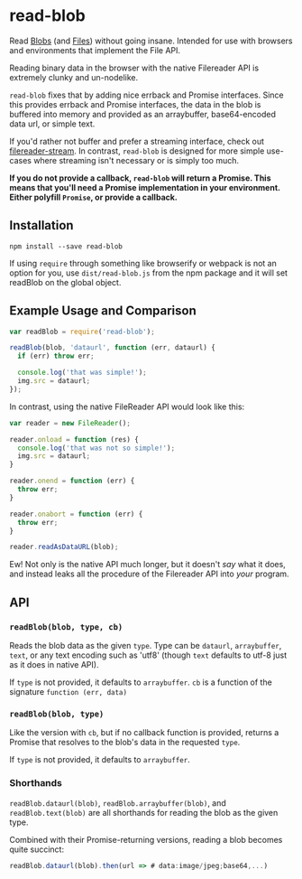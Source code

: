 # read-blob
Read [Blobs](https://developer.mozilla.org/en-US/docs/Web/API/Blob) (and [Files](https://developer.mozilla.org/en-US/docs/Web/API/File)) without going insane. Intended for use with browsers and environments that implement the File API.

Reading binary data in the browser with the native Filereader API is extremely clunky and un-nodelike.

`read-blob` fixes that by adding nice errback and Promise interfaces. Since this provides errback and Promise interfaces, the data in the blob is buffered into memory and provided as an arraybuffer, base64-encoded data url, or simple text.

If you'd rather not buffer and prefer a streaming interface, check out [filereader-stream](https://github.com/maxogden/filereader-stream). In contrast, `read-blob` is designed for more simple use-cases where streaming isn't necessary or is simply too much.

**If you do not provide a callback, `read-blob` will return a Promise. This means that you'll need a Promise implementation in your environment. Either polyfill `Promise`, or provide a callback.**

## Installation
`npm install --save read-blob`

If using `require` through something like browserify or webpack is not an option for you, use `dist/read-blob.js`
from the npm package and it will set readBlob on the global object.

## Example Usage and Comparison
```js
var readBlob = require('read-blob');

readBlob(blob, 'dataurl', function (err, dataurl) {
  if (err) throw err;

  console.log('that was simple!');
  img.src = dataurl;
});
```

In contrast, using the native FileReader API would look like this:

```js
var reader = new FileReader();

reader.onload = function (res) {
  console.log('that was not so simple!');
  img.src = dataurl;
}

reader.onend = function (err) {
  throw err;
}

reader.onabort = function (err) {
  throw err;
}

reader.readAsDataURL(blob);
```

Ew! Not only is the native API much longer, but it doesn't *say* what it does, and instead leaks all the procedure of the Filereader API into *your* program.

## API

### `readBlob(blob, type, cb)`
Reads the blob data as the given `type`. Type can be `dataurl`, `arraybuffer`, `text`, or any text encoding such as 'utf8' (though `text` defaults to utf-8 just as it does in native API).

If `type` is not provided, it defaults to `arraybuffer`.
`cb` is a function of the signature `function (err, data)`

### `readBlob(blob, type)`
Like the version with `cb`, but if no callback function is provided, returns a Promise that resolves to the blob's data in the requested `type`.

If `type` is not provided, it defaults to `arraybuffer`.

### Shorthands

`readBlob.dataurl(blob)`, `readBlob.arraybuffer(blob)`, and `readBlob.text(blob)` are all shorthands for reading the blob as the given type.

Combined with their Promise-returning versions, reading a blob becomes quite succinct:
```js
readBlob.dataurl(blob).then(url => # data:image/jpeg;base64,...)
```
